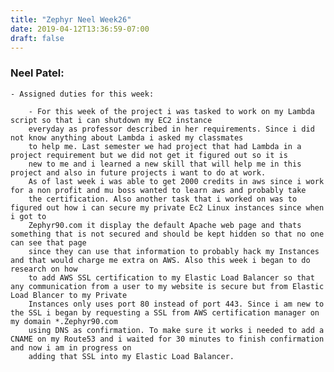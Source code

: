 ```yaml
---
title: "Zephyr Neel Week26"
date: 2019-04-12T13:36:59-07:00
draft: false
---
```

<h3> Neel Patel: </h3>

	- Assigned duties for this week:

		- For this week of the project i was tasked to work on my Lambda script so that i can shutdown my EC2 instance 
		everyday as professor described in her requirements. Since i did not know anything about Lambda i asked my classmates
		to help me. Last semester we had project that had Lambda in a project requirement but we did not get it figured out so it is
		new to me and i learned a new skill that will help me in this project and also in future projects i want to do at work. 
		As of last week i was able to get 2000 credits in aws since i work for a non profit and mu boss wanted to learn aws and probably take
		the certification. Also another task that i worked on was to figured out how i can secure my private Ec2 Linux instances since when i got to
		Zephyr90.com it display the default Apache web page and thats something that is not secured and should be kept hidden so that no one can see that page 
		since they can use that information to probably hack my Instances and that would charge me extra on AWS. Also this week i began to do research on how
		to add AWS SSL certification to my Elastic Load Balancer so that any communication from a user to my website is secure but from Elastic Load Blancer to my Private
		Instances only uses port 80 instead of port 443. Since i am new to the SSL i began by requesting a SSL from AWS certification manager on my domain *.Zephyr90.com 
		using DNS as confirmation. To make sure it works i needed to add a CNAME on my Route53 and i waited for 30 minutes to finish confirmation and now i am in progress on 
		adding that SSL into my Elastic Load Balancer.